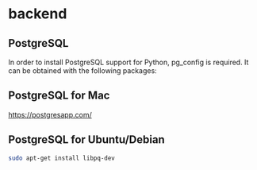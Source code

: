 # backend

## PostgreSQL

In order to install PostgreSQL support for Python, pg_config is required.
It can be obtained with the following packages:

## PostgreSQL for Mac
https://postgresapp.com/

## PostgreSQL for Ubuntu/Debian
```bash
sudo apt-get install libpq-dev
```